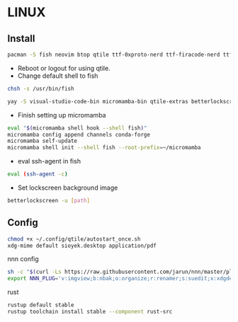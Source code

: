 # LINUX

## Install
```bash
pacman -S fish neovim btop qtile ttf-0xproto-nerd ttf-firacode-nerd ttf-jetbrains-mono-nerd kitty rofi rofimoji rofi-calc eog eog-plugins picom thunar thunar-archive-plugin flameshot obs-studio obsidian nnn go rustup
```

- Reboot or logout for using qtile.
- Change default shell to fish

```bash
chsh -s /usr/bin/fish
```

```bash
yay -S visual-studio-code-bin micromamba-bin qtile-extras betterlockscreen ocs-url streamdeck-ui sioyek lsix-git lightdm-settings onedrive-abraunegg
```

- Finish setting up micromamba

```bash
eval "$(micromamba shell hook --shell fish)"
micromamba config append channels conda-forge
micromamba self-update
micromamba shell init --shell fish --root-prefix=~/micromamba
```

- eval ssh-agent in fish

```bash
eval (ssh-agent -c)
```

- Set lockscreen background image

```bash
betterlockscreen -u [path]
```

## Config

```bash
chmod +x ~/.config/qtile/autostart_once.sh
xdg-mime default sioyek.desktop application/pdf
```
nnn config
```bash
sh -c "$(curl -Ls https://raw.githubusercontent.com/jarun/nnn/master/plugins/getplugs)"
export NNN_PLUG='v:imgview;b:nbak;o:organize;r:renamer;s:suedit;x:xdgdefault'
```
rust
```bash
rustup default stable
rustup toolchain install stable --component rust-src
```
